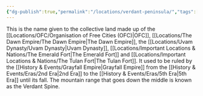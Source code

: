 ```yaml
---
{"dg-publish":true,"permalink":"/locations/verdant-peninsula/","tags":["Display"],"noteIcon":"","created":"2024-07-30T15:19:00.240+01:00","updated":"2024-12-31T20:50:06.341+00:00"}
---
```


This is the name given to the collective land made up of the [[Locations/OFC/Organisation of Free Cities (OFC)\|OFC]], [[Locations/The Dawn Empire/The Dawn Empire\|The Dawn Empire]], the [[Locations/Uvam Dynasty/Uvam Dynasty\|Uvam Dynasty]], [[Locations/Important Locations & Nations/The Emerald Fort\|The Emerald Fort]] and [[Locations/Important Locations & Nations/The Tulan Fort\|The Tulan Fort]]. It used to be ruled by the [[History & Events/Grayfall Empire\|Grayfall Empire]] from the [[History & Events/Eras/2nd Era\|2nd Era]] to the [[History & Events/Eras/5th Era\|5th Era]] until its fall. The mountain range that goes down the middle is known as the Verdant Spine. 